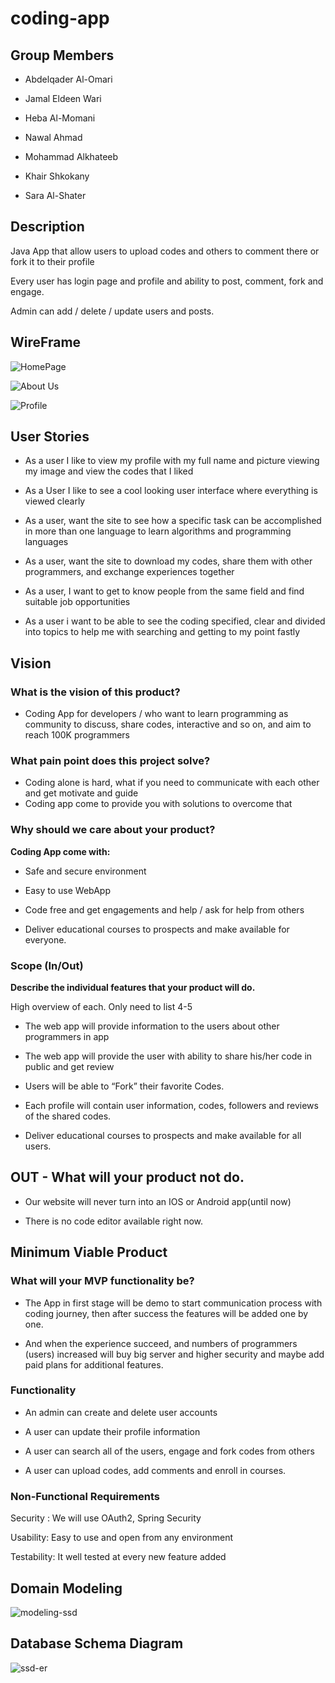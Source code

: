 # coding-app

## Group Members

- Abdelqader Al-Omari

- Jamal Eldeen Wari

- Heba Al-Momani

- Nawal Ahmad

- Mohammad Alkhateeb

- Khair Shkokany

- Sara Al-Shater

## Description

Java App that allow users to upload codes and others to comment there or fork it to their profile

Every user has login page and profile and ability to post, comment, fork and engage.

Admin can add / delete / update users and posts.

## WireFrame

![HomePage](https://user-images.githubusercontent.com/84499258/138169736-f6c9dd13-163a-40b2-b748-728e1413c6e3.png)

![About Us](https://user-images.githubusercontent.com/84499258/138169789-e3379b62-71ad-4ecd-9e40-cfe86fd406df.png)

![Profile](https://user-images.githubusercontent.com/84499258/138169820-293986ea-4a95-4627-90d9-ada314ae461c.png)


## User Stories

* As a user I like to view my profile with my full name and picture viewing my image and view the codes that I liked

* As a User I like to see a cool looking user interface where everything is viewed clearly

* As a user, want the site to see how a specific task can be accomplished in more than one language to learn algorithms and programming languages

* As a user, want the site to download my codes, share them with other programmers, and exchange experiences together

* As a user, I want to get to know people from the same field and find suitable job opportunities

* As a user i want to be able to see the coding specified, clear and divided into topics to help me with searching and getting to my point fastly

## Vision

### What is the vision of this product?

- Coding App for  developers / who want to learn programming as community to discuss, share codes, interactive and so on, and aim to reach 100K programmers

### What pain point does this project solve?

- Coding alone is hard, what if you need to communicate with each other and get motivate and guide
- Coding app come to provide you with solutions to overcome that

### Why should we care about your product?

**Coding App come with:**

- Safe and secure environment

- Easy to use WebApp

- Code free and get engagements and help / ask for help from others

- Deliver educational courses to prospects and make available for everyone.

### Scope (In/Out)

**Describe the individual features that your product will do.**

High overview of each. Only need to list 4-5

- The web app will provide information to the users about other programmers in app

- The web app will provide the user with ability to share his/her code in public and get review

- Users will be able to “Fork” their favorite Codes.

- Each profile will contain user information, codes, followers and reviews of the shared codes.

- Deliver educational courses to prospects and make available for all users.

## OUT - What will your product not do.

- Our website will never turn into an IOS or Android app(until now)

- There is no code editor available right now.

## Minimum Viable Product

### What will your MVP functionality be?​

- The App in first stage will be demo to start communication process with coding journey, then after success the features will be added one by one.

- And when the experience succeed, and numbers of programmers (users) increased will buy big server and higher security and maybe add paid plans for additional features.

### Functionality

- An admin can create and delete user accounts

- A user can update their profile information

- A user can search all of the users, engage and fork codes from others

- A user can upload codes, add comments and enroll in courses.

### Non-Functional Requirements


Security : We will use OAuth2, Spring Security

Usability: Easy to use and open from any environment

Testability: It well tested at every new feature added


## Domain Modeling

![modeling-ssd](https://user-images.githubusercontent.com/84499258/138169348-c371b484-e09d-4ca0-99ba-dea0af7dc360.png)


## Database Schema Diagram

![ssd-er](https://user-images.githubusercontent.com/84499258/138169646-2de310d1-7b90-4692-bd09-fc68a2ce8760.png)
